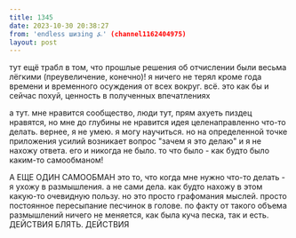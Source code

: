 ```yaml
---
title: 1345
date: 2023-10-30 20:38:27
from: 'endless шизing ⍼' (channel1162404975)
layout: post
---
```


тут ещё трабл в том, что прошлые решения об отчислении были весьма лёгкими (преувеличение, конечно)! я ничего не терял кроме года времени и временного осуждения от всех вокруг. всё. это как бы и сейчас похуй, ценность в полученных впечатлениях

а тут. мне нравится сообщество, люди тут, прям ахуеть пиздец нравятся, но мне до глубины не нравится идея целенаправленно что-то делать. вернее, я не умею. я могу научиться.
но на определенной точке приложения усилий возникает вопрос "зачем я это делаю" и я не нахожу ответа. его и никогда не было. то что было - как будто было каким-то самообманом!

А ЕЩЕ ОДИН САМООБМАН это то, что когда мне нужно что-то делать - я ухожу в размышления. а не сами дела. как будто нахожу в этом какую-то очевидную пользу. но это просто графомания мыслей. просто постоянное пересыпание песчинок в голове. по факту от такого объема размышлений ничего не меняется, как была куча песка, так и есть.
ДЕЙСТВИЯ БЛЯТЬ. ДЕЙСТВИЯ

